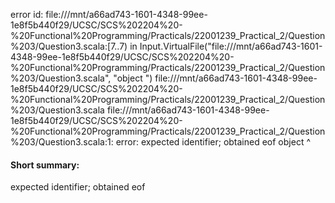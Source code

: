 error id: file:///mnt/a66ad743-1601-4348-99ee-1e8f5b440f29/UCSC/SCS%202204%20-%20Functional%20Programming/Practicals/22001239_Practical_2/Question%203/Question3.scala:[7..7) in Input.VirtualFile("file:///mnt/a66ad743-1601-4348-99ee-1e8f5b440f29/UCSC/SCS%202204%20-%20Functional%20Programming/Practicals/22001239_Practical_2/Question%203/Question3.scala", "object ")
file:///mnt/a66ad743-1601-4348-99ee-1e8f5b440f29/UCSC/SCS%202204%20-%20Functional%20Programming/Practicals/22001239_Practical_2/Question%203/Question3.scala
file:///mnt/a66ad743-1601-4348-99ee-1e8f5b440f29/UCSC/SCS%202204%20-%20Functional%20Programming/Practicals/22001239_Practical_2/Question%203/Question3.scala:1: error: expected identifier; obtained eof
object 
       ^
#### Short summary: 

expected identifier; obtained eof